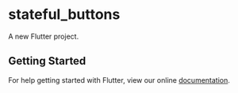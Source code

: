 # stateful_buttons

A new Flutter project.

## Getting Started

For help getting started with Flutter, view our online
[documentation](https://flutter.io/).

